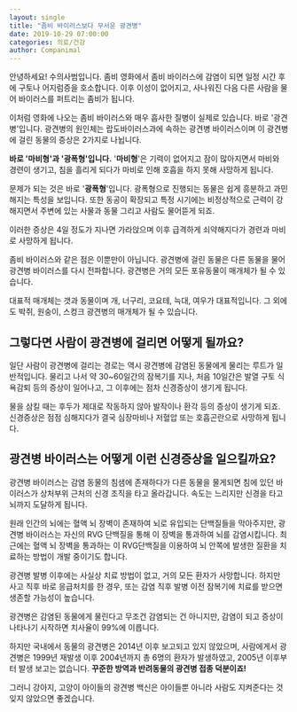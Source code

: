 ```yaml
---
layout: single
title: "좀비 바이러스보다 무서운 광견병"
date: 2019-10-29 07:00:00
categories: 의료/건강
author: Companimal
---
```


안녕하세요! 수의사범입니다. 좀비 영화에서 좀비 바이러스에 감염이 되면 일정 시간 후에 구토나 어지럼증을 호소합니다. 이후 이성이 없어지고, 사나워진 다음 다른 사람을 물어 바이러스를 퍼트리는 좀비가 됩니다.

이처럼 영화에 나오는 좀비 바이러스와 매우 흡사한 질병이 실제로 있습니다. 바로 '광견병'입니다. 광견병의 원인체는 랍도바이러스과에 속하는 광견병 바이러스이며 이 광견병에 걸린 동물의 증상은 2가지로 나뉩니다.

**바로 '마비형'과 '광폭형'입니다.** '**마비형**'은 기력이 없어지고 잠이 많아지면서 마비와 경련이 생기고, 침을 흘리게 되다가 마비로 인해 호흡을 하지 못해 사망하게 됩니다.

문제가 되는 것은 바로 '**광폭형**'입니다. 광폭형으로 진행되는 동물은 쉽게 흥분하고 과민해지는 특성을 보입니다. 또한 동공이 확장되고 특정 시기에는 비정상적으로 근력이 강해지면서 주변에 있는 사물과 동물 그리고 사람도 물어뜯게 되죠.

이러한 증상은 4일 정도가 지나면 가라앉으며 이후 급격하게 쇠약해지다가 경련과 마비로 사망하게 됩니다.

좀비 바이러스와 같은 점은 이뿐만이 아닙니다. 광견병에 걸린 동물은 다른 동물을 물어 광견병 바이러스를 다시 전파합니다. 광견병은 거의 모든 포유동물이 매개체가 될 수 있습니다.

대표적 매개체는 갯과 동물이며 개, 너구리, 코요테, 늑대, 여우가 대표적입니다. 그 외에도 박쥐, 원숭이, 스컹크 광견병의 매개체가 될 수 있습니다.

## 그렇다면 사람이 광견병에 걸리면 어떻게 될까요?

일단 사람이 광견병에 걸리는 경로는 역시 광견병에 감염된 동물에게 물리는 루트가 일반적입니다. 물리고 나서 약 30~60일간의 잠복기를 지나, 처음 10일간은 발열 구토 식욕감퇴 등의 증상이 일어나고, 그 이후에는 점차 신경증상이 생기게 됩니다.

물을 삼킬 때는 후두가 제대로 작동하지 않아 발작이나 환각 등의 증상이 생기게 되죠. 신경증상은 점점 심해지다가 결국 심장마비나 저혈압 또는 호흡곤란으로 사망하게 됩니다.

## 광견병 바이러스는 어떻게 이런 신경증상을 일으킬까요?

광견병 바이러스는 감염 동물의 침샘에 존재하다가 다른 동물을 물게되면 침에 있던 바이러스가 상처부위 근처의 신경 조직을 타고 올라갑니다. 속도는 느리지만 신경을 타고 뇌까지 도달하게 됩니다.

원래 인간의 뇌에는 혈액 뇌 장벽이 존재하여 뇌로 유입되는 단백질들을 막아주지만, 광견병 바이러스는 자신의 RVG 단백질을 통해 이 장벽을 통과하여 뇌를 감염시킵니다. 최근에는 혈액 뇌 장벽을 통과하는 이 RVG단백질을 이용하여 뇌 안쪽에 발생한 질환을 치료하는 방법이 개발 중이기도 합니다.

광견병 발병 이후에는 사실상 치료 방법이 없고, 거의 모든 환자가 사망합니다. 하지만 사고 직후 바로 응급처치를 한 경우, 또는 감염 직후 발병 이전 잠복기에 치료를 받으면 생존할 가능성이 높습니다.

광견병은 감염된 동물에게 물린다고 무조건 감염되는 건 아니지만, 감염이 되고 증상이 나타나기 시작하면 치사율이 99%에 이릅니다.

하지만 국내에서 동물의 광견병은 2014년 이후 보고되고 있지 않았으며, 사람에게서 광견병은 1999년 재발생 이후 2004년까지 총 6명의 환자가 발생하였고, 2005년 이후부터 발생 보고는 없습니다. **꾸준한 방역과 반려동물의 광견병 접종 덕분이죠!**

그러니 강아지, 고양이 아이들의 광견병 백신은 아이들뿐 아니라 사람도 지켜준다는 것 잊지 않았으면 좋겠습니다.
